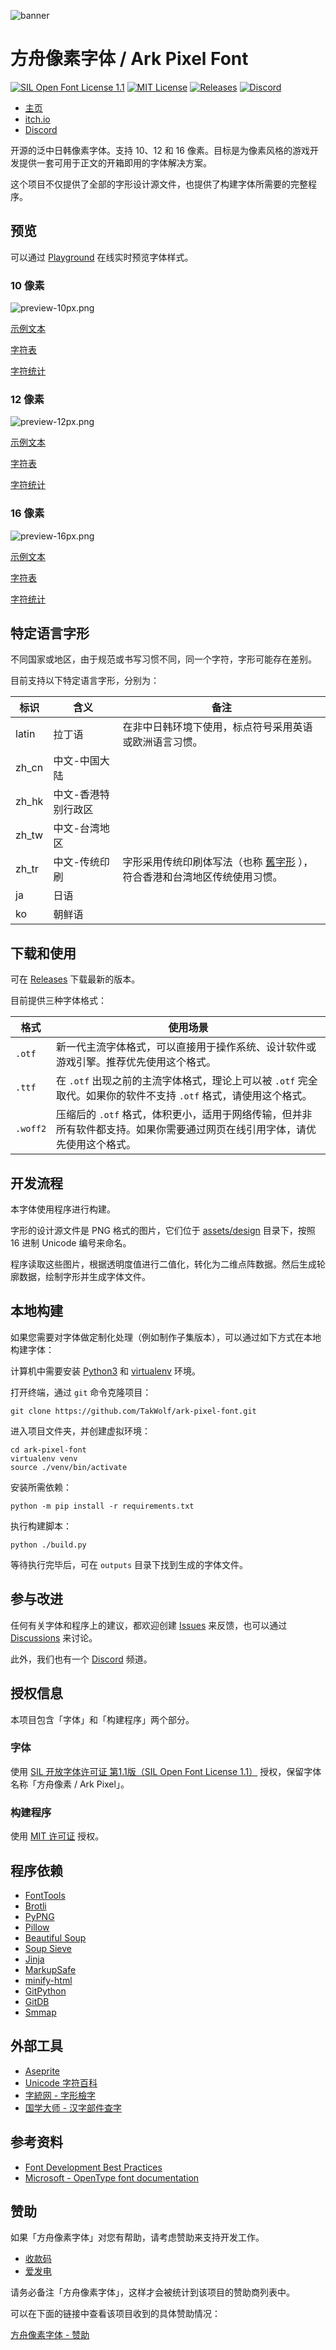 ![banner](docs/itch-io-banner.png)

# 方舟像素字体 / Ark Pixel Font

[![SIL Open Font License 1.1](https://img.shields.io/badge/license-OFL--1.1-orange)](https://scripts.sil.org/OFL)
[![MIT License](https://img.shields.io/badge/license-MIT-green)](https://opensource.org/licenses/MIT)
[![Releases](https://img.shields.io/github/v/release/TakWolf/ark-pixel-font)](https://github.com/TakWolf/ark-pixel-font/releases)
[![Discord](https://img.shields.io/discord/949265373964947458?logo=discord)](https://discord.gg/XZkTuwuGpC)

- [主页](https://ark-pixel-font.takwolf.com)
- [itch.io](https://takwolf.itch.io/ark-pixel-font)
- [Discord](https://discord.gg/XZkTuwuGpC)

开源的泛中日韩像素字体。支持 10、12 和 16 像素。目标是为像素风格的游戏开发提供一套可用于正文的开箱即用的字体解决方案。

这个项目不仅提供了全部的字形设计源文件，也提供了构建字体所需要的完整程序。

## 预览

可以通过 [Playground](https://ark-pixel-font.takwolf.com/playground.html) 在线实时预览字体样式。

### 10 像素

![preview-10px.png](docs/preview-10px.png)

[示例文本](https://ark-pixel-font.takwolf.com/demo-10px.html)

[字符表](https://ark-pixel-font.takwolf.com/alphabet-10px.html)

[字符统计](docs/font-info-10px.md)

### 12 像素

![preview-12px.png](docs/preview-12px.png)

[示例文本](https://ark-pixel-font.takwolf.com/demo-12px.html)

[字符表](https://ark-pixel-font.takwolf.com/alphabet-12px.html)

[字符统计](docs/font-info-12px.md)

### 16 像素

![preview-16px.png](docs/preview-16px.png)

[示例文本](https://ark-pixel-font.takwolf.com/demo-16px.html)

[字符表](https://ark-pixel-font.takwolf.com/alphabet-16px.html)

[字符统计](docs/font-info-16px.md)

## 特定语言字形

不同国家或地区，由于规范或书写习惯不同，同一个字符，字形可能存在差别。

目前支持以下特定语言字形，分别为：

| 标识 | 含义 | 备注 |
|---|---|---|
| latin | 拉丁语 | 在非中日韩环境下使用，标点符号采用英语或欧洲语言习惯。 |
| zh_cn | 中文-中国大陆 | |
| zh_hk | 中文-香港特别行政区 | |
| zh_tw | 中文-台湾地区 | |
| zh_tr | 中文-传统印刷 | 字形采用传统印刷体写法（也称 [舊字形](https://zh.wikipedia.org/wiki/%E8%88%8A%E5%AD%97%E5%BD%A2) ），符合香港和台湾地区传统使用习惯。 |
| ja | 日语 | |
| ko | 朝鲜语 | |

## 下载和使用

可在 [Releases](https://github.com/TakWolf/ark-pixel-font/releases) 下载最新的版本。

目前提供三种字体格式：

| 格式 | 使用场景 |
|---|---|
| `.otf` | 新一代主流字体格式，可以直接用于操作系统、设计软件或游戏引擎。推荐优先使用这个格式。 |
| `.ttf` | 在 `.otf` 出现之前的主流字体格式，理论上可以被 `.otf` 完全取代。如果你的软件不支持 `.otf` 格式，请使用这个格式。 |
| `.woff2` | 压缩后的 `.otf` 格式，体积更小，适用于网络传输，但并非所有软件都支持。如果你需要通过网页在线引用字体，请优先使用这个格式。 |

## 开发流程

本字体使用程序进行构建。

字形的设计源文件是 PNG 格式的图片，它们位于 [assets/design](assets/design) 目录下，按照 16 进制 Unicode 编号来命名。

程序读取这些图片，根据透明度值进行二值化，转化为二维点阵数据。然后生成轮廓数据，绘制字形并生成字体文件。

## 本地构建

如果您需要对字体做定制化处理（例如制作子集版本），可以通过如下方式在本地构建字体：

计算机中需要安装 [Python3](https://www.python.org/) 和 [virtualenv](https://github.com/pypa/virtualenv) 环境。

打开终端，通过 `git` 命令克隆项目：

```commandline
git clone https://github.com/TakWolf/ark-pixel-font.git
```

进入项目文件夹，并创建虚拟环境：

```commandline
cd ark-pixel-font
virtualenv venv
source ./venv/bin/activate
```

安装所需依赖：

```commandline
python -m pip install -r requirements.txt
```

执行构建脚本：

```
python ./build.py
```

等待执行完毕后，可在 `outputs` 目录下找到生成的字体文件。

## 参与改进

任何有关字体和程序上的建议，都欢迎创建 [Issues](https://github.com/TakWolf/ark-pixel-font/issues) 来反馈，也可以通过 [Discussions](https://github.com/TakWolf/ark-pixel-font/discussions) 来讨论。

此外，我们也有一个 [Discord](https://discord.gg/XZkTuwuGpC) 频道。

## 授权信息

本项目包含「字体」和「构建程序」两个部分。

### 字体

使用 [SIL 开放字体许可证 第1.1版（SIL Open Font License 1.1）](LICENSE-OFL) 授权，保留字体名称「方舟像素 / Ark Pixel」。

### 构建程序

使用 [MIT 许可证](LICENSE-MIT) 授权。

## 程序依赖

- [FontTools](https://github.com/fonttools/fonttools)
- [Brotli](https://github.com/google/brotli)
- [PyPNG](https://github.com/drj11/pypng)
- [Pillow](https://github.com/python-pillow/Pillow)
- [Beautiful Soup](https://www.crummy.com/software/BeautifulSoup/)
- [Soup Sieve](https://github.com/facelessuser/soupsieve)
- [Jinja](https://github.com/pallets/jinja)
- [MarkupSafe](https://github.com/pallets/markupsafe)
- [minify-html](https://github.com/wilsonzlin/minify-html)
- [GitPython](https://github.com/gitpython-developers/GitPython)
- [GitDB](https://github.com/gitpython-developers/gitdb)
- [Smmap](https://github.com/gitpython-developers/smmap)

## 外部工具

- [Aseprite](https://github.com/aseprite/aseprite)
- [Unicode 字符百科](https://unicode-table.com/)
- [字統网 - 字形檢字](https://zi.tools/?secondary=search)
- [国学大师 - 汉字部件查字](http://www.guoxuedashi.net/zidian/bujian/)

## 参考资料

- [Font Development Best Practices](https://silnrsi.github.io/FDBP/)
- [Microsoft - OpenType font documentation](https://docs.microsoft.com/en-us/typography/opentype/)

## 赞助

如果「方舟像素字体」对您有帮助，请考虑赞助来支持开发工作。

- [收款码](https://github.com/TakWolf/TakWolf/blob/master/payment-qr-codes.md)
- [爱发电](https://afdian.net/@takwolf)

请务必备注「方舟像素字体」，这样才会被统计到该项目的赞助商列表中。

可以在下面的链接中查看该项目收到的具体赞助情况：

[方舟像素字体 - 赞助](https://github.com/TakWolf/TakWolf/blob/master/sponsors/ark-pixel-font.md)
